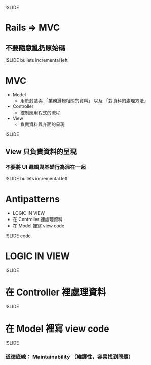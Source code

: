 !SLIDE


# Rails => MVC
## 不要隨意亂扔原始碼

!SLIDE bullets incremental left

# MVC

* Model
  - 用於封裝與 「業務邏輯相關的資料」 以及 「對資料的處理方法」
* Controller
  - 控制應用程式的流程
* View
  - 負責資料與介面的呈現

!SLIDE

## View 只負責資料的呈現
### 不要將 UI 邏輯與基礎行為混在一起

!SLIDE bullets incremental left

# Antipatterns

* LOGIC IN VIEW
* 在 Controller 裡處理資料
* 在 Model 裡寫 view code

!SLIDE code
# LOGIC IN VIEW

!SLIDE
# 在 Controller 裡處理資料

!SLIDE

# 在 Model 裡寫 view code


!SLIDE

### 道德底線： Maintainability （維護性，容易找到問題）